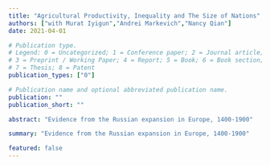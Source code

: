 ```yaml
---
title: "Agricultural Productivity, Inequality and The Size of Nations"
authors: ["with Murat Iyigun","Andrei Markevich","Nancy Qian"]
date: 2021-04-01

# Publication type.
# Legend: 0 = Uncategorized; 1 = Conference paper; 2 = Journal article;
# 3 = Preprint / Working Paper; 4 = Report; 5 = Book; 6 = Book section;
# 7 = Thesis; 8 = Patent
publication_types: ["0"]

# Publication name and optional abbreviated publication name.
publication: ""
publication_short: ""

abstract: "Evidence from the Russian expansion in Europe, 1400-1900"

summary: "Evidence from the Russian expansion in Europe, 1400-1900"

featured: false
---
```

